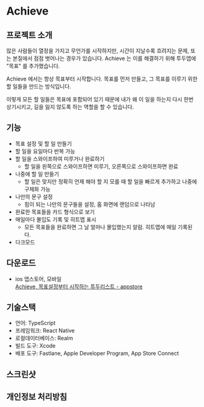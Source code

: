 # Achieve

## 프로젝트 소개

많은 사람들이 열정을 가지고 무언가를 시작하지만, 시간이 지날수록 흐려지는 문제, 또는 본질에서 점점 벗어나는 경우가 있습니다. Achieve 는 이를 해결하기 위해 투두앱에 "목표" 를 추가했습니다.

Achieve 에서는 항상 목표부터 시작합니다. 목표를 먼저 만들고, 그 목표를 이루기 위한 할 일들을 만드는 방식입니다.

이렇게 모든 할 일들은 목표에 포함되어 있기 때문에 내가 왜 이 일을 하는지 다시 한번 상기시키고, 길을 잃지 않도록 하는 역할을 할 수 있습니다.

## 기능

- 목표 설정 및 할 일 만들기
- 할 일을 요일마다 반복 가능
- 할 일을 스와이프하여 미루거나 완료하기
  - 할 일을 왼쪽으로 스와이프하면 미루기, 오른쪽으로 스와이프하면 완료
- 나중에 할 일 만들기
  - 할 일은 맞지만 정확히 언제 해야 할 지 모를 때 할 일을 빠르게 추가하고 나중에 구체화 가능
- 나만의 문구 설정
  - 힘이 되는 나만의 문구들을 설정, 홈 화면에 랜덤으로 나타남
- 완료한 목표들을 카드 형식으로 보기
- 매일마다 몰입도 기록 및 히트맵 표시
  - 모든 목표들을 완료하면 그 날 얼마나 몰입했는지 알람. 히트맵에 매일 기록된다.
- 다크모드

## 다운로드

- ios 앱스토어, 모바일 <br>
  [Achieve, 목표설정부터 시작하는 투두리스트 - appstore](https://apps.apple.com/app/achieve-%EB%AA%A9%ED%91%9C%EC%84%A4%EC%A0%95%EB%B6%80%ED%84%B0-%EC%8B%9C%EC%9E%91%ED%95%98%EB%8A%94-%ED%88%AC%EB%91%90%EB%A6%AC%EC%8A%A4%ED%8A%B8/id6702016614)

## 기술스택

- 언어: TypeScript
- 프레임워크: React Native
- 로컬데이터베이스: Realm
- 빌드 도구: Xcode
- 배포 도구: Fastlane, Apple Developer Program, App Store Connect

## 스크린샷

## 개인정보 처리방침
